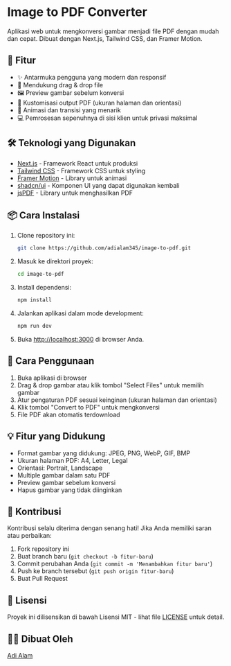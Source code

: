 # Image to PDF Converter

Aplikasi web untuk mengkonversi gambar menjadi file PDF dengan mudah dan cepat. Dibuat dengan Next.js, Tailwind CSS, dan Framer Motion.

## 🚀 Fitur

- ✨ Antarmuka pengguna yang modern dan responsif
- 📱 Mendukung drag & drop file
- 🖼️ Preview gambar sebelum konversi
- 📄 Kustomisasi output PDF (ukuran halaman dan orientasi)
- 🎨 Animasi dan transisi yang menarik
- 💻 Pemrosesan sepenuhnya di sisi klien untuk privasi maksimal

## 🛠️ Teknologi yang Digunakan

- [Next.js](https://nextjs.org/) - Framework React untuk produksi
- [Tailwind CSS](https://tailwindcss.com/) - Framework CSS untuk styling
- [Framer Motion](https://www.framer.com/motion/) - Library untuk animasi
- [shadcn/ui](https://ui.shadcn.com/) - Komponen UI yang dapat digunakan kembali
- [jsPDF](https://github.com/parallax/jsPDF) - Library untuk menghasilkan PDF

## 📦 Cara Instalasi

1. Clone repository ini:
   ```bash
   git clone https://github.com/adialam345/image-to-pdf.git
   ```

2. Masuk ke direktori proyek:
   ```bash
   cd image-to-pdf
   ```

3. Install dependensi:
   ```bash
   npm install
   ```

4. Jalankan aplikasi dalam mode development:
   ```bash
   npm run dev
   ```

5. Buka [http://localhost:3000](http://localhost:3000) di browser Anda.

## 🌟 Cara Penggunaan

1. Buka aplikasi di browser
2. Drag & drop gambar atau klik tombol "Select Files" untuk memilih gambar
3. Atur pengaturan PDF sesuai keinginan (ukuran halaman dan orientasi)
4. Klik tombol "Convert to PDF" untuk mengkonversi
5. File PDF akan otomatis terdownload

## 💡 Fitur yang Didukung

- Format gambar yang didukung: JPEG, PNG, WebP, GIF, BMP
- Ukuran halaman PDF: A4, Letter, Legal
- Orientasi: Portrait, Landscape
- Multiple gambar dalam satu PDF
- Preview gambar sebelum konversi
- Hapus gambar yang tidak diinginkan

## 🤝 Kontribusi

Kontribusi selalu diterima dengan senang hati! Jika Anda memiliki saran atau perbaikan:

1. Fork repository ini
2. Buat branch baru (`git checkout -b fitur-baru`)
3. Commit perubahan Anda (`git commit -m 'Menambahkan fitur baru'`)
4. Push ke branch tersebut (`git push origin fitur-baru`)
5. Buat Pull Request

## 📝 Lisensi

Proyek ini dilisensikan di bawah Lisensi MIT - lihat file [LICENSE](LICENSE) untuk detail.

## 👨‍💻 Dibuat Oleh

[Adi Alam](https://github.com/adialam345) 